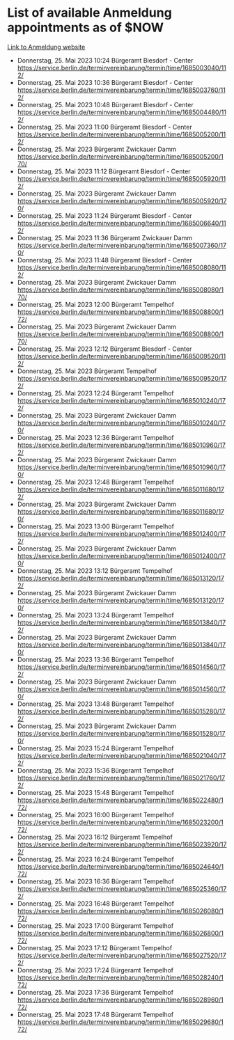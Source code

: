 # List of available Anmeldung appointments as of $NOW
[Link to Anmeldung website](https://service.berlin.de/terminvereinbarung/termin/tag.php?termin=1&anliegen[]=120686&dienstleisterlist=122210,122217,327316,122219,327312,122227,327314,122231,327346,122243,327348,122254,122252,329742,122260,329745,122262,329748,122271,327278,122273,327274,122277,327276,330436,122280,327294,122282,327290,122284,327292,122291,327270,122285,327266,122286,327264,122296,327268,150230,329760,122297,327286,122294,327284,122312,329763,122314,329775,122304,327330,122311,327334,122309,327332,317869,122281,327352,122279,329772,122283,122276,327324,122274,327326,122267,329766,122246,327318,122251,327320,122257,327322,122208,327298,122226,327300&herkunft=http%3A%2F%2Fservice.berlin.de%2Fdienstleistung%2F120686%2F)
- Donnerstag, 25. Mai 2023 10:24 Bürgeramt Biesdorf - Center https://service.berlin.de/terminvereinbarung/termin/time/1685003040/112/
- Donnerstag, 25. Mai 2023 10:36 Bürgeramt Biesdorf - Center https://service.berlin.de/terminvereinbarung/termin/time/1685003760/112/
- Donnerstag, 25. Mai 2023 10:48 Bürgeramt Biesdorf - Center https://service.berlin.de/terminvereinbarung/termin/time/1685004480/112/
- Donnerstag, 25. Mai 2023 11:00 Bürgeramt Biesdorf - Center https://service.berlin.de/terminvereinbarung/termin/time/1685005200/112/
- Donnerstag, 25. Mai 2023  Bürgeramt Zwickauer Damm https://service.berlin.de/terminvereinbarung/termin/time/1685005200/170/
- Donnerstag, 25. Mai 2023 11:12 Bürgeramt Biesdorf - Center https://service.berlin.de/terminvereinbarung/termin/time/1685005920/112/
- Donnerstag, 25. Mai 2023  Bürgeramt Zwickauer Damm https://service.berlin.de/terminvereinbarung/termin/time/1685005920/170/
- Donnerstag, 25. Mai 2023 11:24 Bürgeramt Biesdorf - Center https://service.berlin.de/terminvereinbarung/termin/time/1685006640/112/
- Donnerstag, 25. Mai 2023 11:36 Bürgeramt Zwickauer Damm https://service.berlin.de/terminvereinbarung/termin/time/1685007360/170/
- Donnerstag, 25. Mai 2023 11:48 Bürgeramt Biesdorf - Center https://service.berlin.de/terminvereinbarung/termin/time/1685008080/112/
- Donnerstag, 25. Mai 2023  Bürgeramt Zwickauer Damm https://service.berlin.de/terminvereinbarung/termin/time/1685008080/170/
- Donnerstag, 25. Mai 2023 12:00 Bürgeramt Tempelhof https://service.berlin.de/terminvereinbarung/termin/time/1685008800/172/
- Donnerstag, 25. Mai 2023  Bürgeramt Zwickauer Damm https://service.berlin.de/terminvereinbarung/termin/time/1685008800/170/
- Donnerstag, 25. Mai 2023 12:12 Bürgeramt Biesdorf - Center https://service.berlin.de/terminvereinbarung/termin/time/1685009520/112/
- Donnerstag, 25. Mai 2023  Bürgeramt Tempelhof https://service.berlin.de/terminvereinbarung/termin/time/1685009520/172/
- Donnerstag, 25. Mai 2023 12:24 Bürgeramt Tempelhof https://service.berlin.de/terminvereinbarung/termin/time/1685010240/172/
- Donnerstag, 25. Mai 2023  Bürgeramt Zwickauer Damm https://service.berlin.de/terminvereinbarung/termin/time/1685010240/170/
- Donnerstag, 25. Mai 2023 12:36 Bürgeramt Tempelhof https://service.berlin.de/terminvereinbarung/termin/time/1685010960/172/
- Donnerstag, 25. Mai 2023  Bürgeramt Zwickauer Damm https://service.berlin.de/terminvereinbarung/termin/time/1685010960/170/
- Donnerstag, 25. Mai 2023 12:48 Bürgeramt Tempelhof https://service.berlin.de/terminvereinbarung/termin/time/1685011680/172/
- Donnerstag, 25. Mai 2023  Bürgeramt Zwickauer Damm https://service.berlin.de/terminvereinbarung/termin/time/1685011680/170/
- Donnerstag, 25. Mai 2023 13:00 Bürgeramt Tempelhof https://service.berlin.de/terminvereinbarung/termin/time/1685012400/172/
- Donnerstag, 25. Mai 2023  Bürgeramt Zwickauer Damm https://service.berlin.de/terminvereinbarung/termin/time/1685012400/170/
- Donnerstag, 25. Mai 2023 13:12 Bürgeramt Tempelhof https://service.berlin.de/terminvereinbarung/termin/time/1685013120/172/
- Donnerstag, 25. Mai 2023  Bürgeramt Zwickauer Damm https://service.berlin.de/terminvereinbarung/termin/time/1685013120/170/
- Donnerstag, 25. Mai 2023 13:24 Bürgeramt Tempelhof https://service.berlin.de/terminvereinbarung/termin/time/1685013840/172/
- Donnerstag, 25. Mai 2023  Bürgeramt Zwickauer Damm https://service.berlin.de/terminvereinbarung/termin/time/1685013840/170/
- Donnerstag, 25. Mai 2023 13:36 Bürgeramt Tempelhof https://service.berlin.de/terminvereinbarung/termin/time/1685014560/172/
- Donnerstag, 25. Mai 2023  Bürgeramt Zwickauer Damm https://service.berlin.de/terminvereinbarung/termin/time/1685014560/170/
- Donnerstag, 25. Mai 2023 13:48 Bürgeramt Tempelhof https://service.berlin.de/terminvereinbarung/termin/time/1685015280/172/
- Donnerstag, 25. Mai 2023  Bürgeramt Zwickauer Damm https://service.berlin.de/terminvereinbarung/termin/time/1685015280/170/
- Donnerstag, 25. Mai 2023 15:24 Bürgeramt Tempelhof https://service.berlin.de/terminvereinbarung/termin/time/1685021040/172/
- Donnerstag, 25. Mai 2023 15:36 Bürgeramt Tempelhof https://service.berlin.de/terminvereinbarung/termin/time/1685021760/172/
- Donnerstag, 25. Mai 2023 15:48 Bürgeramt Tempelhof https://service.berlin.de/terminvereinbarung/termin/time/1685022480/172/
- Donnerstag, 25. Mai 2023 16:00 Bürgeramt Tempelhof https://service.berlin.de/terminvereinbarung/termin/time/1685023200/172/
- Donnerstag, 25. Mai 2023 16:12 Bürgeramt Tempelhof https://service.berlin.de/terminvereinbarung/termin/time/1685023920/172/
- Donnerstag, 25. Mai 2023 16:24 Bürgeramt Tempelhof https://service.berlin.de/terminvereinbarung/termin/time/1685024640/172/
- Donnerstag, 25. Mai 2023 16:36 Bürgeramt Tempelhof https://service.berlin.de/terminvereinbarung/termin/time/1685025360/172/
- Donnerstag, 25. Mai 2023 16:48 Bürgeramt Tempelhof https://service.berlin.de/terminvereinbarung/termin/time/1685026080/172/
- Donnerstag, 25. Mai 2023 17:00 Bürgeramt Tempelhof https://service.berlin.de/terminvereinbarung/termin/time/1685026800/172/
- Donnerstag, 25. Mai 2023 17:12 Bürgeramt Tempelhof https://service.berlin.de/terminvereinbarung/termin/time/1685027520/172/
- Donnerstag, 25. Mai 2023 17:24 Bürgeramt Tempelhof https://service.berlin.de/terminvereinbarung/termin/time/1685028240/172/
- Donnerstag, 25. Mai 2023 17:36 Bürgeramt Tempelhof https://service.berlin.de/terminvereinbarung/termin/time/1685028960/172/
- Donnerstag, 25. Mai 2023 17:48 Bürgeramt Tempelhof https://service.berlin.de/terminvereinbarung/termin/time/1685029680/172/
